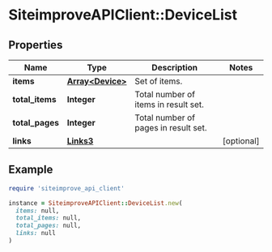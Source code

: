 # SiteimproveAPIClient::DeviceList

## Properties

| Name | Type | Description | Notes |
| ---- | ---- | ----------- | ----- |
| **items** | [**Array&lt;Device&gt;**](Device.md) | Set of items. |  |
| **total_items** | **Integer** | Total number of items in result set. |  |
| **total_pages** | **Integer** | Total number of pages in result set. |  |
| **links** | [**Links3**](Links3.md) |  | [optional] |

## Example

```ruby
require 'siteimprove_api_client'

instance = SiteimproveAPIClient::DeviceList.new(
  items: null,
  total_items: null,
  total_pages: null,
  links: null
)
```


